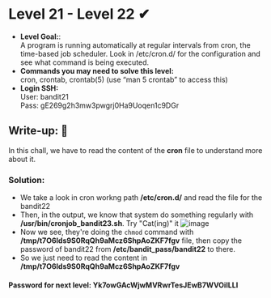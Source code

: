 # Level 21 - Level 22 ✔
- **Level Goal:**:<br>
A program is running automatically at regular intervals from cron, the time-based job scheduler. Look in /etc/cron.d/ for the configuration and see what command is being executed.<br>
- **Commands you may need to solve this level:**<br>
cron, crontab, crontab(5) (use “man 5 crontab” to access this)<br>                                        
- **Login SSH:**<br>
User: bandit21<br>
Pass: gE269g2h3mw3pwgrj0Ha9Uoqen1c9DGr<br>
## Write-up: 📝<br>
In this chall, we have to read the content of the **cron** file to understand more about it.<br>
### Solution:<br>
- We take a look in cron workng path **/etc/cron.d/** and read the file for the bandit22
- Then, in the output, we know that system do something regularly with **/usr/bin/cronjob_bandit23.sh**. Try "Cat(ing)" it
![image](https://user-images.githubusercontent.com/48288606/135829483-79677fd2-b686-4b7f-8c96-ef2cf456c673.png)
- Now we see, they're doing the `chmod` command with **/tmp/t7O6lds9S0RqQh9aMcz6ShpAoZKF7fgv** file, then copy the password of bandit22 from **/etc/bandit_pass/bandit22** to there.
- So we just need to read the content in **/tmp/t7O6lds9S0RqQh9aMcz6ShpAoZKF7fgv**
#### Password for next level: Yk7owGAcWjwMVRwrTesJEwB7WVOiILLI 


